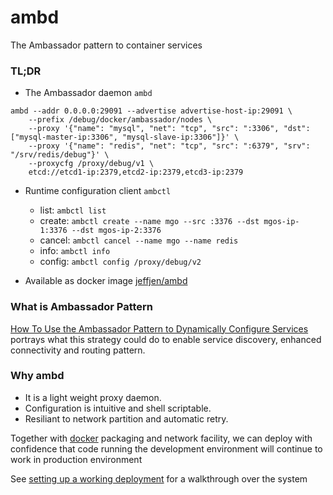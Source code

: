 # ambd
The Ambassador pattern to container services

### TL;DR
- The Ambassador daemon `ambd`
```
ambd --addr 0.0.0.0:29091 --advertise advertise-host-ip:29091 \
    --prefix /debug/docker/ambassador/nodes \
    --proxy '{"name": "mysql", "net": "tcp", "src": ":3306", "dst": ["mysql-master-ip:3306", "mysql-slave-ip:3306"]}' \
    --proxy '{"name": "redis", "net": "tcp", "src": ":6379", "srv": "/srv/redis/debug"}' \
    --proxycfg /proxy/debug/v1 \
    etcd://etcd1-ip:2379,etcd2-ip:2379,etcd3-ip:2379
```

- Runtime configuration client `ambctl`
    - list: `ambctl list`
    - create: `ambctl create --name mgo --src :3376 --dst mgos-ip-1:3376 --dst mgos-ip-2:3376`
    - cancel: `ambctl cancel --name mgo --name redis`
    - info: `ambctl info`
    - config: `ambctl config /proxy/debug/v2`

- Available as docker image [jeffjen/ambd](https://hub.docker.com/r/jeffjen/ambd/)

### What is Ambassador Pattern
[How To Use the Ambassador Pattern to Dynamically Configure Services](https://www.digitalocean.com/community/tutorials/how-to-use-the-ambassador-pattern-to-dynamically-configure-services-on-coreos)
portrays what this strategy could do to enable service discovery,
enhanced connectivity and routing pattern.

### Why ambd
- It is a light weight proxy daemon.
- Configuration is intuitive and shell scriptable.
- Resiliant to network partition and automatic retry.

Together with [docker](https://www.docker.com/) packaging and network facility,
we can deploy with confidence that code running the development environment will
continue to work in production environment

See [setting up a working deployment](example/README.md) for a walkthrough over the system


